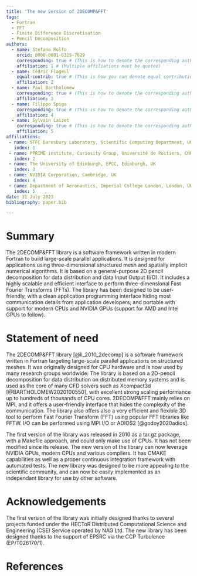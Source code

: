 ```yaml
---
title: 'The new version of 2DECOMP&FFT'
tags:
  - Fortran
  - FFT
  - Finite Difference Discretisation
  - Pencil Decomposition
authors:
  - name: Stefano Rolfo
    orcid: 0000-0001-6325-7629
    corresponding: true # (This is how to denote the corresponding author)
    affiliation: 1 # (Multiple affiliations must be quoted)
  - name: Cédric Flageul
    equal-contrib: true # (This is how you can denote equal contributions between multiple authors)
    affiliation: 2
  - name: Paul Bartholomew
    corresponding: true # (This is how to denote the corresponding author)
    affiliation: 3
  - name: Filippo Spiga
    corresponding: true # (This is how to denote the corresponding author)
    affiliation: 4
  - name: Sylvain Laizet
    corresponding: true # (This is how to denote the corresponding author)
    affiliation: 5
affiliations:
 - name: STFC Daresbury Laboratory, Scientific Computing Department, UKRI, UK 
   index: 1
 - name: PPRIME institute, Curiosity Group, Université de Poitiers, CNRS, ISAE-ENSMA, Poitiers, France
   index: 2
 - name: The University of Edinburgh, EPCC, Edinburgh, UK
   index: 3
 - name: NVIDIA Corporation, Cambridge, UK
   index: 4
 - name: Department of Aeronautics, Imperial College London, London, UK
   index: 5
date: 31 July 2023
bibliography: paper.bib

---
```


# Summary

The 2DECOMP&FFT library is a software framework written in modern Fortran to build large-scale parallel applications. It is designed for applications using three-dimensional structured mesh and spatially implicit numerical algorithms. It is based on a general-purpose 2D pencil decomposition for data distribution and data Input Output (I/O). It includes a highly scalable and efficient interface to perform three-dimensional Fast Fourier Transforms (FFTs). The library has been designed to be user-friendly, with a clean application programming interface hiding most communication details from application developers, and portable with support for modern CPUs and NVIDIA GPUs (support for AMD and Intel GPUs to follow).


# Statement of need

The 2DECOMP&FFT library [@li_2010_2decomp] is a software framework written in Fortran targeting large-scale parallel applications on structured meshes. It was originally designed for CPU hardware and is now used by many research groups worldwide. The library is based on a 2D-pencil decomposition for data distribution on distributed memory systems and is used as the core of many CFD solvers such as Xcompact3d [@BARTHOLOMEW2020100550], with excellent strong scaling performance up to hundreds of thousands of CPU cores. 
2DECOMP&FFT mainly relies on MPI, and it offers a user-friendly interface that hides the complexity of the communication. The library also offers also a very efficient and flexible 3D tool to perform Fast Fourier Transform (FFT) using popular FFT libraries like FFTW. I/O can be performed using MPI I/O or ADIOS2 [@godoy2020adios].

The first version of the library was released in 2010 as a tar.gz package, with a Makefile approach, and could only make use of CPUs. It has not been modified since its release. The new version of the library can now leverage NVIDIA GPUs, modern CPUs and various compilers. It has CMAKE capabilities as well as a proper continuous integration framework with automated tests. The new library was designed to be more appealing to the scientific community,  and can now be easily implemented as an independant library for use by other software. 

# Acknowledgements

The first version of the library was initially designed thanks to several projects funded under the HECToR Distributed Computational Science and Engineering (CSE) Service operated by NAG Ltd. The new library has been designed thanks to the support of EPSRC via the CCP Turbulence (EP/T026170/1). 

# References

